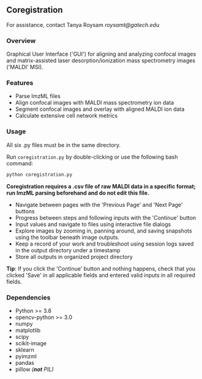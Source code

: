 ## Coregistration

For assistance, contact Tanya Roysam _roysamt@gatech.edu_

### Overview

Graphical User Interface ('GUI') for aligning and analyzing confocal images and matrix-assisted laser 
desorption/ionization mass spectrometry images ('MALDI' MSI). 

### Features

* Parse ImzML files
* Align confocal images with MALDI mass spectrometry ion data
* Segment confocal images and overlay with aligned MALDI ion data 
* Calculate extensive cell network metrics

### Usage
All six .py files must be in the same directory.

Run ```coregistration.py``` by double-clicking or use the following bash command:
```bash
python coregistration.py
```
**Coregistration requires a .csv file of raw MALDI data in a specific format; run ImzML parsing beforehand and do not 
edit this file.**

* Navigate between pages with the 'Previous Page' and 'Next Page' buttons
* Progress between steps and following inputs with the 'Continue' button
* Input values and navigate to files using interactive file dialogs
* Explore images by zooming in, panning around, and saving snapshots using the toolbar beneath image outputs.
* Keep a record of your work and troubleshoot using session logs saved in the output directory under a timestamp
* Store all outputs in organized project directory

**Tip**: If you click the 'Continue' button and nothing happens, check that you clicked 'Save' in all applicable fields
and entered valid inputs in all required fields.


### Dependencies

* Python >= 3.8
* opencv-python >= 3.0
* numpy
* matplotlib
* scipy
* scikit-image
* sklearn
* pyimzml
* pandas
* pillow _(**not** PIL)_